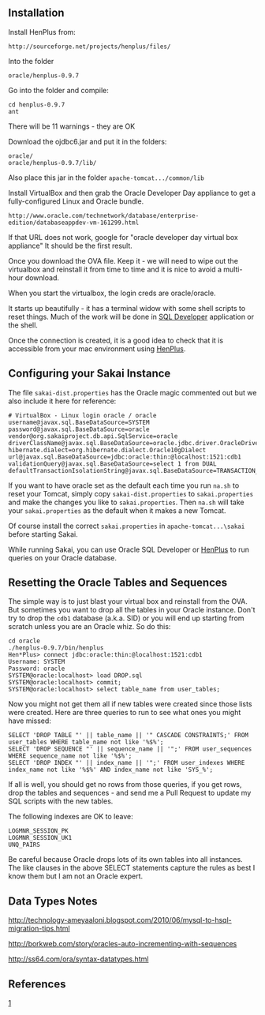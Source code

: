 Installation
------------

Install HenPlus from:

    http://sourceforge.net/projects/henplus/files/

Into the folder

    oracle/henplus-0.9.7

Go into the folder and compile:

    cd henplus-0.9.7
    ant

There will be 11 warnings - they are OK

Download the ojdbc6.jar and put it in the folders:

    oracle/
    oracle/henplus-0.9.7/lib/

Also place this jar in the folder `apache-tomcat.../common/lib`

Install VirtualBox and then grab the Oracle Developer Day
appliance to get a fully-configured Linux and Oracle bundle.

    http://www.oracle.com/technetwork/database/enterprise-edition/databaseappdev-vm-161299.html


If that URL does not work, google for "oracle developer day virtual box appliance"
It should be the first result.

Once you download the OVA file.  Keep it - we will need to wipe out the virtualbox
and reinstall it from time to time and it is nice to avoid a multi-hour download.

When you start the virtualbox, the login creds are oracle/oracle.

It starts up beautifully - it has a terminal widow with some shell scripts
to reset things.  Much of the work will be done 
in [SQL Developer](oracle/making_connection.png) application or the shell.

Once the connection is created, it is a good idea to check that it 
is accessible from your mac environment 
using [HenPlus](oracle/using-henplus.txt).


Configuring your Sakai Instance
-------------------------------

The file `sakai-dist.properties` has the Oracle magic commented out but
we also include it here for reference:

    # VirtualBox - Linux login oracle / oracle
    username@javax.sql.BaseDataSource=SYSTEM
    password@javax.sql.BaseDataSource=oracle
    vendor@org.sakaiproject.db.api.SqlService=oracle
    driverClassName@javax.sql.BaseDataSource=oracle.jdbc.driver.OracleDriver
    hibernate.dialect=org.hibernate.dialect.Oracle10gDialect
    url@javax.sql.BaseDataSource=jdbc:oracle:thin:@localhost:1521:cdb1
    validationQuery@javax.sql.BaseDataSource=select 1 from DUAL
    defaultTransactionIsolationString@javax.sql.BaseDataSource=TRANSACTION_READ_COMMITTED

If you want to have oracle set as the default each time you 
run `na.sh` to reset your Tomcat, simply copy `sakai-dist.properties`
to `sakai.properties` and make the changes you like to `sakai.properties`.
Then `na.sh` will take your `sakai.properties` as the default when it
makes a new Tomcat.

Of course install the correct `sakai.properties` in `apache-tomcat...\sakai`
before starting Sakai.

While running Sakai, you can use Oracle SQL Developer or 
[HenPlus](oracle/using-henplus.txt) to run queries on your Oracle database.

Resetting the Oracle Tables and Sequences
-----------------------------------------

The simple way is to just blast your virtual box and reinstall from the OVA.
But sometimes you want to drop all the tables in your Oracle instance.  Don't
try to drop the `cdb1` database (a.k.a. SID) or you will end up starting
from scratch unless you are an Oracle whiz.  So do this:

    cd oracle
    ./henplus-0.9.7/bin/henplus
    Hen*Plus> connect jdbc:oracle:thin:@localhost:1521:cdb1
    Username: SYSTEM
    Password: oracle
    SYSTEM@oracle:localhost> load DROP.sql
    SYSTEM@oracle:localhost> commit;
    SYSTEM@oracle:localhost> select table_name from user_tables;

Now you might not get them all if new tables were created since those
lists were created.  Here are three queries to run to see what ones
you might have missed:

    SELECT 'DROP TABLE "' || table_name || '" CASCADE CONSTRAINTS;' FROM user_tables WHERE table_name not like '%$%';
    SELECT 'DROP SEQUENCE "' || sequence_name || '";' FROM user_sequences WHERE sequence_name not like '%$%';
    SELECT 'DROP INDEX "' || index_name || '";' FROM user_indexes WHERE index_name not like '%$%' AND index_name not like 'SYS_%';

If all is well, you should get no rows from those queries, if you get rows,
drop the tables and sequences - and send me a Pull Request to update my
SQL scripts with the new tables.

The following indexes are OK to leave:

    LOGMNR_SESSION_PK
    LOGMNR_SESSION_UK1
    UNQ_PAIRS

Be careful because Oracle drops lots of its own tables into all instances. 
The like clauses in the above SELECT statements capture the rules as best I 
know them but I am not an Oracle expert.

Data Types Notes
----------------

http://technology-ameyaaloni.blogspot.com/2010/06/mysql-to-hsql-migration-tips.html

http://borkweb.com/story/oracles-auto-incrementing-with-sequences

http://ss64.com/ora/syntax-datatypes.html

References 
----------

[1](http://www.jochenhebbrecht.be/site/2010-05-10/database/drop-all-tables-in-oracle-db-scheme)
